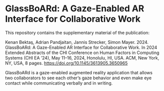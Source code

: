 # GlassBoARd: A Gaze-Enabled AR Interface for Collaborative Work

This repository contains the supplementary material of the publication:

Kenan Bektaş, Adrian Pandjaitan, Jannis Strecker, Simon Mayer. 2024. GlassBoARd: A Gaze-Enabled AR Interface for Collaborative Work. In 2024 Extended Abstracts of the CHI Conference on Human Factors in Computing Systems (CHI EA ’24), May 11–16, 2024, Honolulu, HI, USA. ACM, New York, NY, USA, 8 pages. https://doi.org/10.1145/3613905.3650965

GlassBoARd is a gaze-enabled augmented reality application that allows two collaborators to see each other’s gaze behavior and even make eye contact while communicating verbally and in writing.
